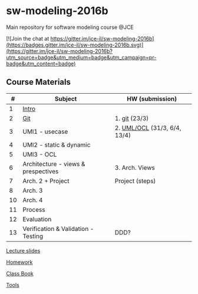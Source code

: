 # sw-modeling-2016b

Main repository for software modeling course @JCE 

[![Join the chat at https://gitter.im/jce-il/sw-modeling-2016b](https://badges.gitter.im/jce-il/sw-modeling-2016b.svg)](https://gitter.im/jce-il/sw-modeling-2016b?utm_source=badge&utm_medium=badge&utm_campaign=pr-badge&utm_content=badge)

## Course Materials

| # | Subject | HW (submission) |
|---|---------|-----------------|
| 1 | [Intro][01-intro]         |       |
| 2 | [Git][02-git]             | 1. [git][ex01-git] (23/3) |
| 3 | UMl1 - usecase            | 2. [UML/OCL][ex02-uml] (31/3, 6/4, 13/4) |
| 4 | UMl2 - static & dynamic   | |
| 5 | UMl3 - OCL                | |
| 6 | Architecture - views & prespectives | 3. Arch. Views |
| 7 | Arch. 2 + Project                   | Project (steps)|
| 8 | Arch. 3                   | |
| 10| Arch. 4                   | |
| 11| Process                   | |
| 12| Evaluation                | |
| 13| Verification & Validation - Testing | DDD? |

[Lecture slides](./lecture/)

[Homework](Homework.md)

[Class Book]()

[Tools](Tools.md)

<!-- Links -->
[01-intro]: ./lecture/modeling-01-intro.pdf
[02-git]: ./lecture/modeling-02-git.pdf

[ex01-git]: https://github.com/jce-il/git-immersion
[ex02-uml]: https://github.com/jce-il/sw-modeling-2016b-uml
